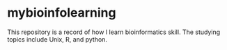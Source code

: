 # mybioinfolearning
This repository is a record of how I learn bioinformatics skill.
The studying topics include Unix, R, and python.
